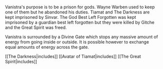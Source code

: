 Vanistra's purpose is to be a prison for gods.
Wayne Warben used to keep one of them but he abandoned his duties.
Tiamat and The Darkness are kept imprisoned by Sinvar.
The God Best Left Forgotten was kept imprisoned by a guardian best left forgotten but they were killed by Gitche and the Great Spirit was freed.

Vanistra is surrounded by a Divine Gate which stops any massive amount of energy from going inside or outside. It is possible however to exchange equal amounts of energy across the gate.

[[The Darkness|includes]] [[Avatar of Tiamat|includes]] [[The Great Spirit|includes]]
